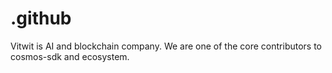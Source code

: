 # .github

Vitwit is AI and blockchain company. We are one of the core contributors to cosmos-sdk and ecosystem. 
